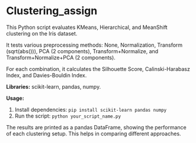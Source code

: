 # Clustering_assign



This Python script evaluates KMeans, Hierarchical, and MeanShift clustering on the Iris dataset.

It tests various preprocessing methods: None, Normalization, Transform (sqrt(abs())), PCA (2 components), Transform+Normalize, and Transform+Normalize+PCA (2 components).

For each combination, it calculates the Silhouette Score, Calinski-Harabasz Index, and Davies-Bouldin Index.

**Libraries:** scikit-learn, pandas, numpy.

**Usage:**
1. Install dependencies: `pip install scikit-learn pandas numpy`
2. Run the script: `python your_script_name.py`

The results are printed as a pandas DataFrame, showing the performance of each clustering setup. This helps in comparing different approaches.
